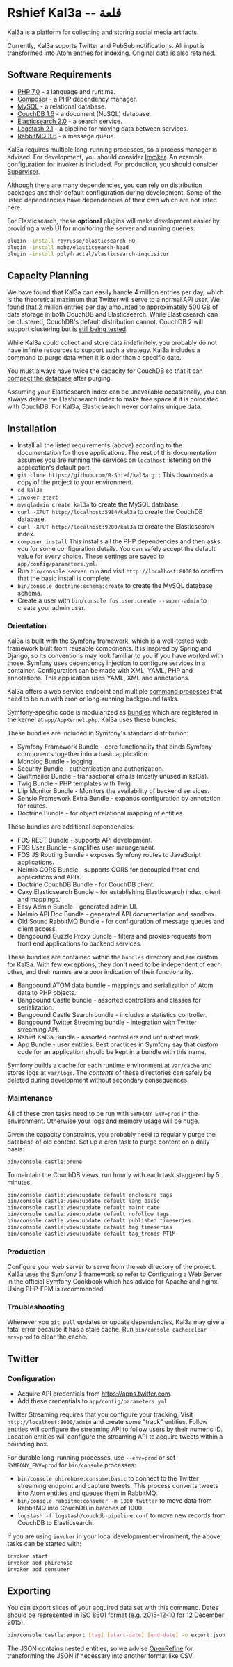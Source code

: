 Rshief Kal3a -- قلعة
====================

Kal3a is a platform for collecting and storing social media artifacts.

Currently, Kal3a suports Twitter and PubSub notifications. All input is transformed into [Atom entries](https://tools.ietf.org/html/rfc4287) for indexing. Original data is also retained.

## Software Requirements

* [PHP 7.0](http://php.net) - a language and runtime.
* [Composer](https://getcomposer.org) - a PHP dependency manager.
* [MySQL](http://dev.mysql.com/downloads/) - a relational database.
* [CouchDB 1.6](http://couchdb.apache.org) - a document (NoSQL) database.
* [Elasticsearch 2.0](https://www.elastic.co/products/elasticsearch) - a search service.
* [Logstash 2.1](https://www.elastic.co/products/logstash) - a pipeline for moving data between services.
* [RabbitMQ 3.6](https://www.rabbitmq.com) - a message queue.

Kal3a requires multiple long-running processes, so a process manager is advised. For development, you should consider
[Invoker](http://invoker.codemancers.com). An example configuration for invoker is included. For production, you should
consider [Supervisor](http://supervisord.org).

Although there are many dependencies, you can rely on distribution packages and their default configuration during
development. Some of the listed dependencies have dependencies of their own which are not listed here.

For Elasticsearch, these **optional** plugins will make development easier by providing a web UI for monitoring the
server and running queries:

```bash
plugin -install royrusso/elasticsearch-HQ
plugin -install mobz/elasticsearch-head
plugin -install polyfractal/elasticsearch-inquisitor
```

## Capacity Planning

We have found that Kal3a can easily handle 4 million entries per day, which is the theoretical maximum that Twitter
will serve to a normal API user. We found that 2 million entries per day amounted to approximately 500 GB of data
storage in both CouchDB and Elasticsearch. While Elasticsearch can be clustered, CouchDB's default distribution cannot.
CouchDB 2 will support clustering but is [still being tested](https://docs.google.com/document/d/1BtndYr-0KDQTqBSLVdJoR_8C5ObYjT1RBo_Qyh5ykdQ/edit).

While Kal3a could collect and store data indefinitely, you probably do not have infinite resources to support such a
strategy. Kal3a includes a command to purge data when it is older than a specific date.

You must always have twice the capacity for CouchDB so that it can [compact the database](http://docs.couchdb.org/en/1.6.1/maintenance/compaction.html)
after purging.

Assuming your Elasticsearch index can be unavailable occasionally, you can always delete the Elasticsearch index to
make free space if it is colocated with CouchDB. For Kal3a, Elasticsearch never contains unique data.

## Installation

* Install all the listed requirements (above) according to the documentation for those applications. The rest of this
  documentation assumes you are running the services on `localhost` listening on the application's default port.
* `git clone https://github.com/R-Shief/kal3a.git` This downloads a copy of the project to your environment.
* `cd kal3a`
* `invoker start`
* `mysqladmin create kal3a` to create the MySQL database.
* `curl -XPUT http://localhost:5984/kal3a` to create the CouchDB database.
* `curl -XPUT http://localhost:9200/kal3a` to create the Elasticsearch index.
* `composer install` This installs all the PHP dependencies and then asks you for some configuration details. You can
  safely accept the default value for every choice. These settings are saved to `app/config/parameters.yml`.
* Run `bin/console server:run` and visit `http://localhost:8000` to confirm that the basic install is complete.
* `bin/console doctrine:schema:create` to create the MySQL database schema.
* Create a user with `bin/console fos:user:create --super-admin` to create your admin user.

### Orientation

Kal3a is built with the [Symfony](http://symfony.com) framework, which is a well-tested
web framework built from reusable components. It is inspired by Spring and Django, so its
conventions may look familiar to you if you have worked with those. Symfony uses
dependency injection to configure services in a container. Configuration can be made with
XML, YAML, PHP and annotations. This application uses YAML, XML and annotations.

Kal3a offers a web service endpoint and multiple [command processes](http://symfony.com/doc/current/components/process.html) that need to be run
with cron or long-running background tasks.

Symfony-specific code is modularized as [bundles](http://symfony.com/doc/current/cookbook/bundles/index.html) which are registered in the kernel at `app/AppKernel.php`. Kal3a uses these bundles:

These bundles are included in Symfony's standard distribution:

* Symfony Framework Bundle - core functionality that binds Symfony components together into a basic application.
* Monolog Bundle - logging.
* Security Bundle - authentication and authorization.
* Swiftmailer Bundle - transactional emails (mostly unused in kal3a).
* Twig Bundle - PHP templates with Twig
* Liip Monitor Bundle - Monitors the availability of backend services.
* Sensio Framework Extra Bundle - expands configuration by annotation for routes.
* Doctrine Bundle - for object relational mapping of entities.

These bundles are additional dependencies:

* FOS REST Bundle - supports API development.
* FOS User Bundle - simplifies user management.
* FOS JS Routing Bundle - exposes Symfony routes to JavaScript applications.
* Nelmio CORS Bundle - supports CORS for decoupled front-end applications and APIs.
* Doctrine CouchDB Bundle - for CouchDB client.
* Caxy Elasticsearch Bundle - for establishing Elasticsearch index, client and mappings.
* Easy Admin Bundle - generated admin UI.
* Nelmio API Doc Bundle - generated API documentation and sandbox.
* Old Sound RabbitMQ Bundle - for configuration of message queues and client access.
* Bangpound Guzzle Proxy Bundle - filters and proxies requests from front end applications to backend services.

These bundles are contained within the `bundles` directory and are custom for Kal3a. With
few exceptions, they don't need to be independent of each other, and their names are a poor
indication of their functionality.

* Bangpound ATOM data bundle - mappings and serialization of Atom data to PHP objects.
* Bangpound Castle bundle - assorted controllers and classes for serialization.
* Bangpound Castle Search bundle - includes a statistics controller.
* Bangpound Twitter Streaming bundle - integration with Twitter streaming API.
* Rshief Kal3a Bundle - assorted controllers and unfinished work.
* App Bundle - user entities. Best practices in Symfony say that custom code for an application should be kept in a bundle with this name.

Symfony builds a cache for each runtime environment at `var/cache` and stores logs at
`var/logs`. The *contents* of these directories can safely be deleted during development
without secondary consequences.

### Maintenance

All of these cron tasks need to be run with `SYMFONY_ENV=prod` in the environment. Otherwise
your logs and memory usage will be huge.

Given the capacity constraints, you probably need to regularly purge the database of old
content. Set up a cron task to purge content on a daily basis:

```
bin/console castle:prune
```

To maintain the CouchDB views, run hourly with each task staggered by 5 minutes:

```bash
bin/console castle:view:update default enclosure tags
bin/console castle:view:update default lang basic
bin/console castle:view:update default maint date
bin/console castle:view:update default nofollow tags
bin/console castle:view:update default published timeseries
bin/console castle:view:update default tag timeseries
bin/console castle:view:update default tag_trends PT1M
```

### Production

Configure your web server to serve from the `web` directory of the project. Kal3a uses the Symfony 3 framework so refer
to [Configuring a Web Server](http://symfony.com/doc/current/cookbook/configuration/web_server_configuration.html) in
the official Symfony Cookbook which has advice for Apache and nginx. Using PHP-FPM is recommended.

### Troubleshooting

Whenever you `git pull` updates or update dependencies, Kal3a may give a fatal error because it has a stale cache. Run
`bin/console cache:clear --env=prod` to clear the cache.

## Twitter

### Configuration

* Acquire API credentials from <https://apps.twitter.com>.
* Add these credentials to `app/config/parameters.yml`

Twitter Streaming requires that you configure your tracking, Visit `http://localhost:8000/admin` and create some "track" entities.
Follow entities will configure the streaming API to follow users by their numeric ID. Location
entities will configure the streaming API to acquire tweets within a bounding box.

For durable long-running processes, use `--env=prod` or set `SYMFONY_ENV=prod` for
`bin/console` processes:

* `bin/console phirehose:consume:basic` to connect to the Twitter streaming endpoint and capture tweets. This process converts tweets into Atom entities and queues them in RabbitMQ.
* `bin/console rabbitmq:consumer -m 1000 twitter` to move data from RabbitMQ into CouchDB in batches of 1000.
* `logstash -f logstash/couchdb-pipeline.conf` to move new records from CouchDB to Elasticsearch.

If you are using `invoker` in your local development environment, the above tasks can be started with:

```bash
invoker start
invoker add phirehose
invoker add consumer
```

## Exporting

You can export slices of your acquired data set with this command. Dates should be represented
in ISO 8601 format (e.g. 2015-12-10 for 12 December 2015).

```bash
bin/console castle:export [tag] [start-date] [end-date] -o export.json
```

The JSON contains nested entities, so we advise [OpenRefine](http://openrefine.org) for
transforming the JSON if necessary into another format like CSV.
